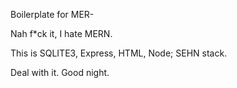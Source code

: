 Boilerplate for MER-

Nah f\*ck it, I hate MERN.

This is SQLITE3, Express, HTML, Node; 
SEHN stack.

Deal with it.
Good night.
